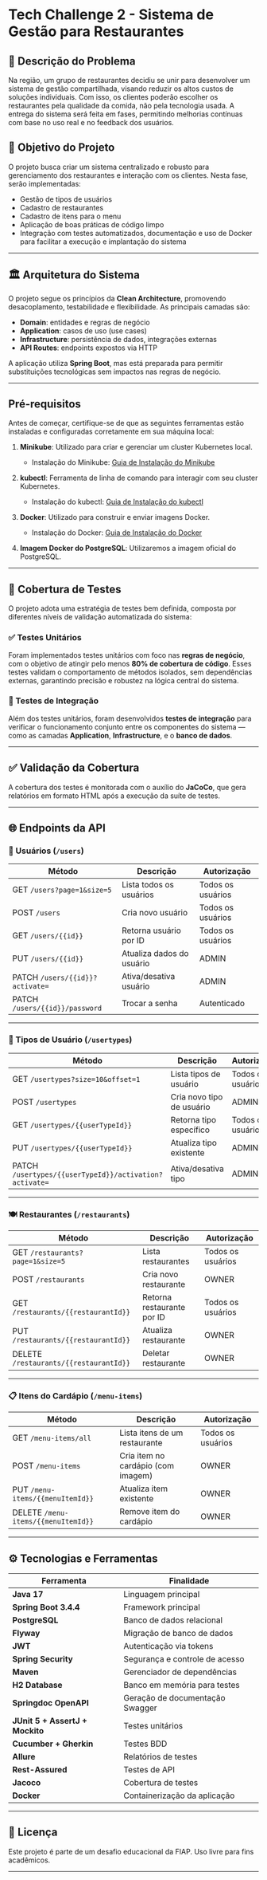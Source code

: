 # Tech Challenge 2 - Sistema de Gestão para Restaurantes

## 📌 Descrição do Problema

Na região, um grupo de restaurantes decidiu se unir para desenvolver um sistema de gestão compartilhada, visando reduzir os altos custos de soluções individuais. Com isso, os clientes poderão escolher os restaurantes pela qualidade da comida, não pela tecnologia usada. A entrega do sistema será feita em fases, permitindo melhorias contínuas com base no uso real e no feedback dos usuários.

## 🎯 Objetivo do Projeto

O projeto busca criar um sistema centralizado e robusto para gerenciamento dos restaurantes e interação com os clientes. Nesta fase, serão implementadas:

- Gestão de tipos de usuários  
- Cadastro de restaurantes  
- Cadastro de itens para o menu  
- Aplicação de boas práticas de código limpo  
- Integração com testes automatizados, documentação e uso de Docker para facilitar a execução e implantação do sistema

---

## 🏛️ Arquitetura do Sistema

O projeto segue os princípios da **Clean Architecture**, promovendo desacoplamento, testabilidade e flexibilidade. As principais camadas são:

- **Domain**: entidades e regras de negócio  
- **Application**: casos de uso (use cases)  
- **Infrastructure**: persistência de dados, integrações externas  
- **API Routes**: endpoints expostos via HTTP  

A aplicação utiliza **Spring Boot**, mas está preparada para permitir substituições tecnológicas sem impactos nas regras de negócio.

---

## **Pré-requisitos**

Antes de começar, certifique-se de que as seguintes ferramentas estão instaladas e configuradas corretamente em sua máquina local:

1. **Minikube**: Utilizado para criar e gerenciar um cluster Kubernetes local.  
   - Instalação do Minikube: [Guia de Instalação do Minikube](https://minikube.sigs.k8s.io/docs/)

2. **kubectl**: Ferramenta de linha de comando para interagir com seu cluster Kubernetes.  
   - Instalação do kubectl: [Guia de Instalação do kubectl](https://kubernetes.io/docs/tasks/tools/install-kubectl/)

3. **Docker**: Utilizado para construir e enviar imagens Docker.  
   - Instalação do Docker: [Guia de Instalação do Docker](https://docs.docker.com/get-docker/)

4. **Imagem Docker do PostgreSQL**: Utilizaremos a imagem oficial do PostgreSQL.

---

## 🧪 Cobertura de Testes

O projeto adota uma estratégia de testes bem definida, composta por diferentes níveis de validação automatizada do sistema:

### ✅ Testes Unitários

Foram implementados testes unitários com foco nas **regras de negócio**, com o objetivo de atingir pelo menos **80% de cobertura de código**. Esses testes validam o comportamento de métodos isolados, sem dependências externas, garantindo precisão e robustez na lógica central do sistema.

### 🔗 Testes de Integração

Além dos testes unitários, foram desenvolvidos **testes de integração** para verificar o funcionamento conjunto entre os componentes do sistema — como as camadas **Application**, **Infrastructure**, e o **banco de dados**.

---

## ✅ Validação da Cobertura

A cobertura dos testes é monitorada com o auxílio do **JaCoCo**, que gera relatórios em formato HTML após a execução da suíte de testes.

---

## 🌐 Endpoints da API

### 👤 Usuários (`/users`)

| **Método**                | **Descrição**                    | **Autorização**     |
|---------------------------|----------------------------------|---------------------|
| GET `/users?page=1&size=5` | Lista todos os usuários         | Todos os usuários   |
| POST `/users`             | Cria novo usuário                | Todos os usuários   |
| GET `/users/{{id}}`         | Retorna usuário por ID           | Todos os usuários   |
| PUT `/users/{{id}}`              | Atualiza dados do usuário   |     ADMIN           |
| PATCH `/users/{{id}}?activate=`   | Ativa/desativa usuário     |       ADMIN         |
| PATCH `/users/{{id}}/password` | Trocar a senha                 |   Autenticado       |

---

### 🔐 Tipos de Usuário (`/usertypes`)

| Método | Descrição | Autorização |
|--------|-----------|-------------|
| GET `/usertypes?size=10&offset=1` | Lista tipos de usuário | Todos os usuários  |
| POST `/usertypes` | Cria novo tipo de usuário | ADMIN |
| GET `/usertypes/{{userTypeId}}` | Retorna tipo específico | Todos os usuários  |
| PUT `/usertypes/{{userTypeId}}` | Atualiza tipo existente | ADMIN |
| PATCH `/usertypes/{{userTypeId}}/activation?activate=` | Ativa/desativa tipo | ADMIN |

---

### 🍽️ Restaurantes (`/restaurants`)

| Método | Descrição | Autorização |
|--------|-----------|-------------|
| GET `/restaurants?page=1&size=5` | Lista restaurantes | Todos os usuários |
| POST `/restaurants` | Cria novo restaurante | OWNER |
| GET `/restaurants/{{restaurantId}}` | Retorna restaurante por ID | Todos os usuários |
| PUT `/restaurants/{{restaurantId}}` | Atualiza restaurante | OWNER |
| DELETE  `/restaurants/{{restaurantId}}` | Deletar restaurante | OWNER |

---

### 📋 Itens do Cardápio (`/menu-items`)

| Método | Descrição | Autorização |
|--------|-----------|-------------|
| GET `/menu-items/all` | Lista itens de um restaurante | Todos os usuários |
| POST `/menu-items` | Cria item no cardápio (com imagem) | OWNER |
| PUT `/menu-items/{{menuItemId}}` | Atualiza item existente | OWNER |
| DELETE `/menu-items/{{menuItemId}}` | Remove item do cardápio | OWNER |

---

## ⚙️ Tecnologias e Ferramentas

| Ferramenta | Finalidade |
|------------|------------|
| **Java 17** | Linguagem principal|
| **Spring Boot 3.4.4** | Framework principal |
| **PostgreSQL** | Banco de dados relacional|
| **Flyway** | Migração de banco de dados |
| **JWT** | Autenticação via tokens |
| **Spring Security** | Segurança e controle de acesso |
| **Maven** | Gerenciador de dependências |
| **H2 Database** | Banco em memória para testes |
| **Springdoc OpenAPI** | Geração de documentação Swagger |
| **JUnit 5 + AssertJ + Mockito** | Testes unitários |
| **Cucumber + Gherkin** | Testes BDD |
| **Allure** | Relatórios de testes |
| **Rest-Assured** | Testes de API |
| **Jacoco** | Cobertura de testes |
| **Docker** | Containerização da aplicação |

---

## 📄 Licença

Este projeto é parte de um desafio educacional da FIAP. Uso livre para fins acadêmicos.

---
